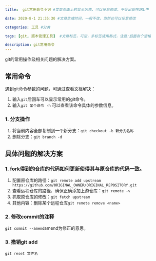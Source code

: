 ```yaml
---
title:  git常用命令小记 #文章页面上的显示名称，可以任意修改，不会出现在URL中

date: 2020-8-1 21:35:30 #文章生成时间，一般不改，当然也可以任意修改

categories: 工具 #分类

tags: [git, 版本管理工具]  #文章标签，可空，多标签请用格式，注意:后面有个空格

description: git常用命令
---
```


git的常用操作及相关问题的解决方案。

<!-- more -->

## 常用命令

遇到git命令参数的问题，可通过查看文档解决：
1. 输入`git`后回车可以显示常用的git命令。
2. 输入`git 某个命令 -h` 可以查看该命令具体的参数信息。

### 1. 分支操作
1. 将当前内容全部复制到一个新分支：`git checkout -b 新分支名称`
2. 删除分支：`git branch -d`

## 具体问题的解决方案

### 1. fork得到的仓库的代码如何更新使得其与原仓库的代码一致。
1. 配置原仓库的路径：`git remote add upstream https://github.com/ORIGINAL_OWNER/ORIGINAL_REPOSITORY.git`
2. 查看远程仓库的路径，确保正确添加上游仓库：`git remote -v`
3. 抓取原仓库的修改：`git fetch upstream`
4. 其他内容：删除某个远程仓库`git remote remove <name>`

### 2. 修改commit的注释
`git commit --amend`amend为修正的意思。


### 3. 撤销git add
`git reset 文件名`

